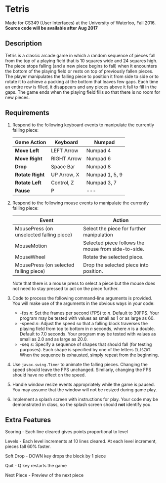 # Tetris

Made for CS349 (User Interfaces) at the University of Waterloo, Fall 2016.
**Source code will be available after Aug 2017**

## Description
Tetris is a classic arcade game in which a random sequence of pieces fall from the top of a playing field that is 10 squares wide and 24 squares high. The piece stops falling (and a new piece begins to fall) when it encounters the bottom of the playing field or rests on top of previously fallen pieces. The player manipulates the falling piece to position it from side to side or to rotate it to achieve a packing at the bottom that leaves few gaps. Each time an entire row is filled, it disappears and any pieces above it fall to fill in the gaps. The game ends when the playing field fills so that there is no room for new pieces.

## Requirements

1.  Respond to the following keyboard events to manipulate the currently falling piece:

    | Game Action | Keyboard | Numpad |
    | --- | --- | --- |
    | **Move Left** | LEFT Arrow | Numpad 4 |
    | **Move Right** | RIGHT Arrow | Numpad 6 |
    | **Drop** | Space Bar | Numpad 8 |
    | **Rotate Right** | UP Arrow, X | Numpad 1, 5, 9 |
    | **Rotate Left** | Control, Z | Numpad 3, 7 |
    | **Pause** | P | --- |

2.  Respond to the following mouse events to manipulate the currently falling piece:

    | Event | Action |
    | --- | --- |
    | MousePress (on unselected falling piece) | Select the piece for further manipulation |
    | MouseMotion | Selected piece follows the mouse from side-to-side. |
    | MouseWheel | Rotate the selected piece. |
    | MousePress (on selected falling piece) | Drop the selected piece into position. |

    Note that there is a mouse press to select a piece but the mouse does not need to stay pressed to act on the piece further.

3.  Code to process the following command-line arguments is provided. You will make use of the arguments in the obvious ways in your code:
    *   -fps _n_: Set the frames per second (FPS) to _n_. Default to 30FPS. Your program may be tested with values as small as 1 or as large as 60.
    *   -speed _n_: Adjust the speed so that a falling block traverses the playing field from top to bottom in _n_ seconds, where _n_ is a double. Default to 7.0 seconds. Your program may be tested with values as small as 2.0 and as large as 20.0.
    *   -seq _s_: Specify a sequence of shapes that should fall (for testing purposes). Each shape is specified by one of the letters `ILJSZOT`. When the sequence is exhausted, simply repeat from the beginning.
4.  Use `javax.swing.Timer` to animate the falling pieces. Changing the speed should leave the FPS unchanged. Similarly, changing the FPS should have no effect on the speed.
5.  Handle window resize events appropriately while the game is paused. You may assume that the window will not be resized during game play.
6.  Implement a splash screen with instructions for play. Your code may be demonstrated in class, so the splash screen should **not** identify you.

## Extra Features

Scoring - Each line cleared gives points proportional to level

Levels - Each level increments at 10 lines cleared. At each level increment, pieces fall 60% faster. 

Soft Drop - DOWN key drops the block by 1 piece

Quit - Q key restarts the game

Next Piece - Preview of the next piece
